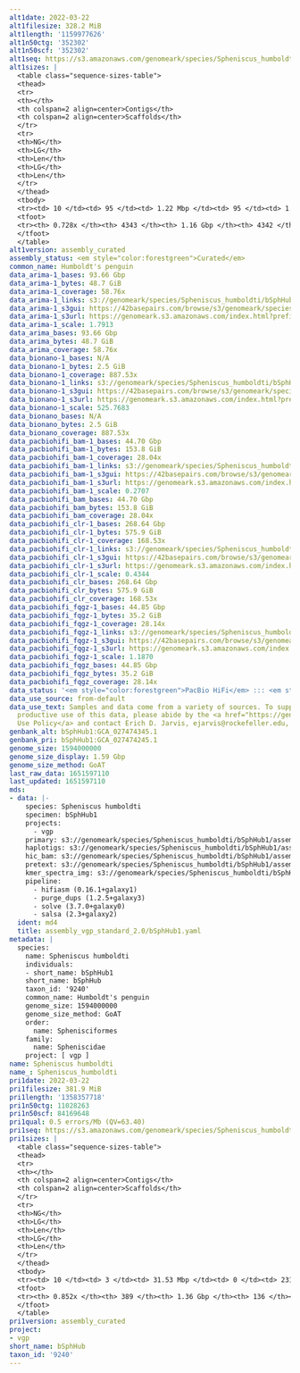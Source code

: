 ```yaml
---
alt1date: 2022-03-22
alt1filesize: 328.2 MiB
alt1length: '1159977626'
alt1n50ctg: '352302'
alt1n50scf: '352302'
alt1seq: https://s3.amazonaws.com/genomeark/species/Spheniscus_humboldti/bSphHub1/assembly_curated/bSphHub1.alt.cur.20220322.fasta.gz
alt1sizes: |
  <table class="sequence-sizes-table">
  <thead>
  <tr>
  <th></th>
  <th colspan=2 align=center>Contigs</th>
  <th colspan=2 align=center>Scaffolds</th>
  </tr>
  <tr>
  <th>NG</th>
  <th>LG</th>
  <th>Len</th>
  <th>LG</th>
  <th>Len</th>
  </tr>
  </thead>
  <tbody>
  <tr><td> 10 </td><td> 95 </td><td> 1.22 Mbp </td><td> 95 </td><td> 1.22 Mbp </td></tr><tr><td> 20 </td><td> 252 </td><td> 0.86 Mbp </td><td> 252 </td><td> 0.86 Mbp </td></tr><tr><td> 30 </td><td> 467 </td><td> 0.64 Mbp </td><td> 467 </td><td> 0.64 Mbp </td></tr><tr><td> 40 </td><td> 755 </td><td> 478.12 Kbp </td><td> 755 </td><td> 478.12 Kbp </td></tr><tr style="background-color:#cccccc;"><td> 50 </td><td> 1144 </td><td> 352.30 Kbp </td><td> 1144 </td><td> 352.30 Kbp </td></tr><tr><td> 60 </td><td> 1718 </td><td> 212.60 Kbp </td><td> 1718 </td><td> 212.60 Kbp </td></tr><tr><td> 70 </td><td> 3023 </td><td> 53.99 Kbp </td><td> 3023 </td><td> 53.99 Kbp </td></tr><tr><td> 80 </td><td> 0 </td><td>  </td><td> 0 </td><td>  </td></tr><tr><td> 90 </td><td> 0 </td><td>  </td><td> 0 </td><td>  </td></tr><tr><td> 100 </td><td> 0 </td><td>  </td><td> 0 </td><td>  </td></tr></tbody>
  <tfoot>
  <tr><th> 0.728x </th><th> 4343 </th><th> 1.16 Gbp </th><th> 4342 </th><th> 1.16 Gbp </th></tr>
  </tfoot>
  </table>
alt1version: assembly_curated
assembly_status: <em style="color:forestgreen">Curated</em>
common_name: Humboldt's penguin
data_arima-1_bases: 93.66 Gbp
data_arima-1_bytes: 48.7 GiB
data_arima-1_coverage: 58.76x
data_arima-1_links: s3://genomeark/species/Spheniscus_humboldti/bSphHub1/genomic_data/arima/<br>
data_arima-1_s3gui: https://42basepairs.com/browse/s3/genomeark/species/Spheniscus_humboldti/bSphHub1/genomic_data/arima/
data_arima-1_s3url: https://genomeark.s3.amazonaws.com/index.html?prefix=species/Spheniscus_humboldti/bSphHub1/genomic_data/arima/
data_arima-1_scale: 1.7913
data_arima_bases: 93.66 Gbp
data_arima_bytes: 48.7 GiB
data_arima_coverage: 58.76x
data_bionano-1_bases: N/A
data_bionano-1_bytes: 2.5 GiB
data_bionano-1_coverage: 887.53x
data_bionano-1_links: s3://genomeark/species/Spheniscus_humboldti/bSphHub1/genomic_data/bionano/<br>
data_bionano-1_s3gui: https://42basepairs.com/browse/s3/genomeark/species/Spheniscus_humboldti/bSphHub1/genomic_data/bionano/
data_bionano-1_s3url: https://genomeark.s3.amazonaws.com/index.html?prefix=species/Spheniscus_humboldti/bSphHub1/genomic_data/bionano/
data_bionano-1_scale: 525.7683
data_bionano_bases: N/A
data_bionano_bytes: 2.5 GiB
data_bionano_coverage: 887.53x
data_pacbiohifi_bam-1_bases: 44.70 Gbp
data_pacbiohifi_bam-1_bytes: 153.8 GiB
data_pacbiohifi_bam-1_coverage: 28.04x
data_pacbiohifi_bam-1_links: s3://genomeark/species/Spheniscus_humboldti/bSphHub1/genomic_data/pacbio_hifi/<br>
data_pacbiohifi_bam-1_s3gui: https://42basepairs.com/browse/s3/genomeark/species/Spheniscus_humboldti/bSphHub1/genomic_data/pacbio_hifi/
data_pacbiohifi_bam-1_s3url: https://genomeark.s3.amazonaws.com/index.html?prefix=species/Spheniscus_humboldti/bSphHub1/genomic_data/pacbio_hifi/
data_pacbiohifi_bam-1_scale: 0.2707
data_pacbiohifi_bam_bases: 44.70 Gbp
data_pacbiohifi_bam_bytes: 153.8 GiB
data_pacbiohifi_bam_coverage: 28.04x
data_pacbiohifi_clr-1_bases: 268.64 Gbp
data_pacbiohifi_clr-1_bytes: 575.9 GiB
data_pacbiohifi_clr-1_coverage: 168.53x
data_pacbiohifi_clr-1_links: s3://genomeark/species/Spheniscus_humboldti/bSphHub1/genomic_data/pacbio_hifi/<br>
data_pacbiohifi_clr-1_s3gui: https://42basepairs.com/browse/s3/genomeark/species/Spheniscus_humboldti/bSphHub1/genomic_data/pacbio_hifi/
data_pacbiohifi_clr-1_s3url: https://genomeark.s3.amazonaws.com/index.html?prefix=species/Spheniscus_humboldti/bSphHub1/genomic_data/pacbio_hifi/
data_pacbiohifi_clr-1_scale: 0.4344
data_pacbiohifi_clr_bases: 268.64 Gbp
data_pacbiohifi_clr_bytes: 575.9 GiB
data_pacbiohifi_clr_coverage: 168.53x
data_pacbiohifi_fqgz-1_bases: 44.85 Gbp
data_pacbiohifi_fqgz-1_bytes: 35.2 GiB
data_pacbiohifi_fqgz-1_coverage: 28.14x
data_pacbiohifi_fqgz-1_links: s3://genomeark/species/Spheniscus_humboldti/bSphHub1/genomic_data/pacbio_hifi/<br>
data_pacbiohifi_fqgz-1_s3gui: https://42basepairs.com/browse/s3/genomeark/species/Spheniscus_humboldti/bSphHub1/genomic_data/pacbio_hifi/
data_pacbiohifi_fqgz-1_s3url: https://genomeark.s3.amazonaws.com/index.html?prefix=species/Spheniscus_humboldti/bSphHub1/genomic_data/pacbio_hifi/
data_pacbiohifi_fqgz-1_scale: 1.1870
data_pacbiohifi_fqgz_bases: 44.85 Gbp
data_pacbiohifi_fqgz_bytes: 35.2 GiB
data_pacbiohifi_fqgz_coverage: 28.14x
data_status: '<em style="color:forestgreen">PacBio HiFi</em> ::: <em style="color:forestgreen">Arima</em>'
data_use_source: from-default
data_use_text: Samples and data come from a variety of sources. To support fair and
  productive use of this data, please abide by the <a href="https://genome10k.soe.ucsc.edu/data-use-policies/">Data
  Use Policy</a> and contact Erich D. Jarvis, ejarvis@rockefeller.edu, with any questions.
genbank_alt: bSphHub1:GCA_027474345.1
genbank_pri: bSphHub1:GCA_027474245.1
genome_size: 1594000000
genome_size_display: 1.59 Gbp
genome_size_method: GoAT
last_raw_data: 1651597110
last_updated: 1651597110
mds:
- data: |-
    species: Spheniscus humboldti
    specimen: bSphHub1
    projects:
      - vgp
    primary: s3://genomeark/species/Spheniscus_humboldti/bSphHub1/assembly_vgp_standard_2.0/bSphHub1.pri.asm.20220209.fasta.gz
    haplotigs: s3://genomeark/species/Spheniscus_humboldti/bSphHub1/assembly_vgp_standard_2.0/bSphHub1.alt.asm.20220209.fasta.gz
    hic_bam: s3://genomeark/species/Spheniscus_humboldti/bSphHub1/assembly_vgp_standard_2.0/evaluation/pretext/s2/bSphHub1_s2.bam
    pretext: s3://genomeark/species/Spheniscus_humboldti/bSphHub1/assembly_vgp_standard_2.0/evaluation/pretext/s2/bSphHub1_heatmap.pretext
    kmer_spectra_img: s3://genomeark/species/Spheniscus_humboldti/bSphHub1/assembly_vgp_standard_2.0/evaluation/merqury/p/bSphHub1_png/
    pipeline:
      - hifiasm (0.16.1+galaxy1)
      - purge_dups (1.2.5+galaxy3)
      - solve (3.7.0+galaxy0)
      - salsa (2.3+galaxy2)
  ident: md4
  title: assembly_vgp_standard_2.0/bSphHub1.yaml
metadata: |
  species:
    name: Spheniscus humboldti
    individuals:
    - short_name: bSphHub1
    short_name: bSphHub
    taxon_id: '9240'
    common_name: Humboldt's penguin
    genome_size: 1594000000
    genome_size_method: GoAT
    order:
      name: Sphenisciformes
    family:
      name: Spheniscidae
    project: [ vgp ]
name: Spheniscus humboldti
name_: Spheniscus_humboldti
pri1date: 2022-03-22
pri1filesize: 381.9 MiB
pri1length: '1358357718'
pri1n50ctg: 11028263
pri1n50scf: 84169648
pri1qual: 0.5 errors/Mb (QV=63.40)
pri1seq: https://s3.amazonaws.com/genomeark/species/Spheniscus_humboldti/bSphHub1/assembly_curated/bSphHub1.pri.cur.20220322.fasta.gz
pri1sizes: |
  <table class="sequence-sizes-table">
  <thead>
  <tr>
  <th></th>
  <th colspan=2 align=center>Contigs</th>
  <th colspan=2 align=center>Scaffolds</th>
  </tr>
  <tr>
  <th>NG</th>
  <th>LG</th>
  <th>Len</th>
  <th>LG</th>
  <th>Len</th>
  </tr>
  </thead>
  <tbody>
  <tr><td> 10 </td><td> 3 </td><td> 31.53 Mbp </td><td> 0 </td><td> 231.54 Mbp </td></tr><tr><td> 20 </td><td> 9 </td><td> 21.91 Mbp </td><td> 1 </td><td> 180.14 Mbp </td></tr><tr><td> 30 </td><td> 17 </td><td> 19.15 Mbp </td><td> 2 </td><td> 136.02 Mbp </td></tr><tr><td> 40 </td><td> 26 </td><td> 15.34 Mbp </td><td> 3 </td><td> 92.12 Mbp </td></tr><tr style="background-color:#cccccc;"><td> 50 </td><td> 39 </td><td style="background-color:#88ff88;"> 11.03 Mbp </td><td> 5 </td><td style="background-color:#88ff88;"> 84.17 Mbp </td></tr><tr><td> 60 </td><td> 56 </td><td> 8.10 Mbp </td><td> 7 </td><td> 76.04 Mbp </td></tr><tr><td> 70 </td><td> 84 </td><td> 4.67 Mbp </td><td> 12 </td><td> 25.83 Mbp </td></tr><tr><td> 80 </td><td> 141 </td><td> 1.43 Mbp </td><td> 22 </td><td> 9.20 Mbp </td></tr><tr><td> 90 </td><td> 0 </td><td>  </td><td> 0 </td><td>  </td></tr><tr><td> 100 </td><td> 0 </td><td>  </td><td> 0 </td><td>  </td></tr></tbody>
  <tfoot>
  <tr><th> 0.852x </th><th> 389 </th><th> 1.36 Gbp </th><th> 136 </th><th> 1.36 Gbp </th></tr>
  </tfoot>
  </table>
pri1version: assembly_curated
project:
- vgp
short_name: bSphHub
taxon_id: '9240'
---
```

